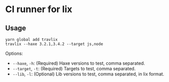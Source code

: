 # CI runner for lix

## Usage

```
yarn global add travlix
travlix --haxe 3.2.1,3.4.2 --target js,node
```


Options:

- `--haxe`, `-h`: (Required) Haxe versions to test, comma separated.
- `--target`, `-t`: (Required) Targets to test, comma separated.
- `--lib`, `-l`: (Optional) Lib versions to test, comma separated, in lix format.
